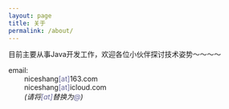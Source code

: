 ```yaml
---
layout: page
title: 关于
permalink: /about/
---     
```


目前主要从事Java开发工作，欢迎各位小伙伴探讨技术姿势～～～～   

      

email:            
&nbsp;&nbsp;&nbsp;&nbsp;&nbsp;&nbsp;&nbsp;&nbsp;niceshang<span style="color:#669">[at]</span>163.com        
&nbsp;&nbsp;&nbsp;&nbsp;&nbsp;&nbsp;&nbsp;&nbsp;niceshang<span style="color:#669">[at]</span>icloud.com         
&nbsp;&nbsp;&nbsp;&nbsp;&nbsp;&nbsp;&nbsp;&nbsp;*(请将<span style="color:#669">[at]</span>替换为<span style="color:#669">@</span>)*    
